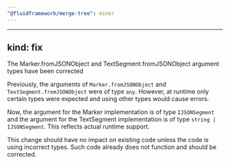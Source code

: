 ```yaml
---
"@fluidframework/merge-tree": minor
---
```

---
kind: fix
---

The Marker.fromJSONObject and TextSegment.fromJSONObject argument types have been corrected

Previously, the arguments of `Marker.fromJSONObject` and `TextSegment.fromJSONObject` were of type `any`. However, at
runtime only certain types were expected and using other types would cause errors.

Now, the argument for the Marker implementation is of type `IJSONSegment` and the argument for the TextSegment
implementation is of type `string | IJSONSegment`. This reflects actual runtime support.

This change should have no impact on existing code unless the code is using incorrect types. Such code already does not
function and should be corrected.
